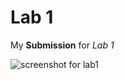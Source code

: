 # Lab 1

My **Submission** for *Lab 1*

![screenshot for lab1](https://github.com/Jasper-Yeung/Comp3111LEx/assets/145177116/f554b7ae-b89f-4105-b9c7-369736e653a3)
